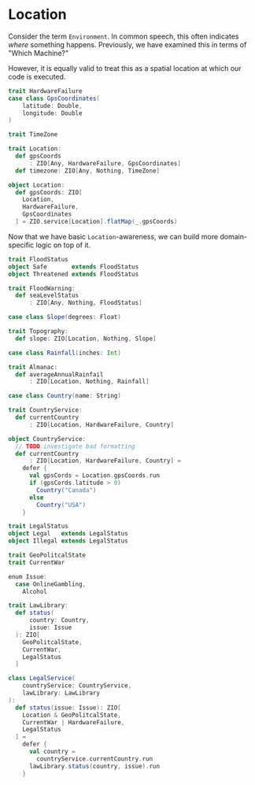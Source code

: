 # Location

Consider the term `Environment`.
In common speech, this often indicates _where_ something happens.
Previously, we have examined this in terms of "Which Machine?"

However, it is equally valid to treat this as a spatial location at which our code is executed.

```scala mdoc
trait HardwareFailure
case class GpsCoordinates(
    latitude: Double,
    longitude: Double
)

trait TimeZone

trait Location:
  def gpsCoords
      : ZIO[Any, HardwareFailure, GpsCoordinates]
  def timezone: ZIO[Any, Nothing, TimeZone]

object Location:
  def gpsCoords: ZIO[
    Location,
    HardwareFailure,
    GpsCoordinates
  ] = ZIO.service[Location].flatMap(_.gpsCoords)
```

Now that we have basic `Location`-awareness, we can build more domain-specific logic on top of it.


```scala mdoc
trait FloodStatus
object Safe       extends FloodStatus
object Threatened extends FloodStatus

trait FloodWarning:
  def seaLevelStatus
      : ZIO[Any, Nothing, FloodStatus]
```

```scala mdoc
case class Slope(degrees: Float)

trait Topography:
  def slope: ZIO[Location, Nothing, Slope]
```

```scala mdoc
case class Rainfall(inches: Int)

trait Almanac:
  def averageAnnualRainfail
      : ZIO[Location, Nothing, Rainfall]
```


```scala mdoc
case class Country(name: String)

trait CountryService:
  def currentCountry
      : ZIO[Location, HardwareFailure, Country]

object CountryService:
  // TODO investigate bad formatting 
  def currentCountry
      : ZIO[Location, HardwareFailure, Country] =
    defer {
      val gpsCords = Location.gpsCoords.run
      if (gpsCords.latitude > 0)
        Country("Canada")
      else
        Country("USA")
    }
```

```scala mdoc
trait LegalStatus
object Legal   extends LegalStatus
object Illegal extends LegalStatus

trait GeoPolitcalState
trait CurrentWar

enum Issue:
  case OnlineGambling,
    Alcohol

trait LawLibrary:
  def status(
      country: Country,
      issue: Issue
  ): ZIO[
    GeoPolitcalState,
    CurrentWar,
    LegalStatus
  ]

class LegalService(
    countryService: CountryService,
    lawLibrary: LawLibrary
):
  def status(issue: Issue): ZIO[
    Location & GeoPolitcalState,
    CurrentWar | HardwareFailure,
    LegalStatus
  ] =
    defer {
      val country =
        countryService.currentCountry.run
      lawLibrary.status(country, issue).run
    }
```
